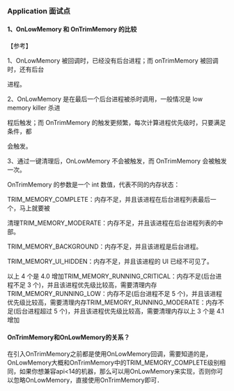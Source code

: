 ###  Application 面试点

#### 1、OnLowMemory 和 OnTrimMemory 的比较

【参考】

1、OnLowMemory 被回调时，已经没有后台进程；而 onTrimMemory 被回调时，还有后台

进程。

2、OnLowMemory 是在最后一个后台进程被杀时调用，一般情况是 low memory killer 杀进

程后触发；而 OnTrimMemory 的触发更频繁，每次计算进程优先级时，只要满足条件，都

会触发。

3、通过一键清理后，OnLowMemory 不会被触发，而 OnTrimMemory 会被触发一次。

OnTrimMemory 的参数是一个 int 数值，代表不同的内存状态：

TRIM_MEMORY_COMPLETE：内存不足，并且该进程在后台进程列表最后一个，马上就要被

清理TRIM_MEMORY_MODERATE：内存不足，并且该进程在后台进程列表的中部。

TRIM_MEMORY_BACKGROUND：内存不足，并且该进程是后台进程。

TRIM_MEMORY_UI_HIDDEN：内存不足，并且该进程的 UI 已经不可见了。

以上 4 个是 4.0 增加TRIM_MEMORY_RUNNING_CRITICAL：内存不足(后台进程不足 3 个)，并且该进程优先级比较高，需要清理内存TRIM_MEMORY_RUNNING_LOW：内存不足(后台进程不足 5 个)，并且该进程优先级比较高，需要清理内存TRIM_MEMORY_RUNNING_MODERATE：内存不足(后台进程超过 5 个)，并且该进程优先级比较高，需要清理内存以上 3 个是 4.1 增加


####  OnTrimMemory和OnLowMemory的关系？
在引入OnTrimMemory之前都是使用OnLowMemory回调，需要知道的是，OnLowMemory大概和OnTrimMemory中的TRIM_MEMORY_COMPLETE级别相同，如果你想兼容api<14的机器，那么可以用OnLowMemory来实现，否则你可以忽略OnLowMemory，直接使用OnTrimMemory即可．

